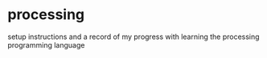 # processing
setup instructions and a record of my progress with learning the processing programming language
